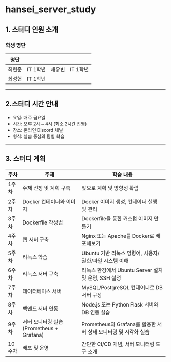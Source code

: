 # hansei_server_study

## 1. 스터디 인원 소개

### 학생 명단

| 명단     |       |    |       |
|--------|-------|--------|-------|
| 최현준 | IT 1학년 | 채유빈 | IT 1학년 |
| 최성현 | IT 1학년| 


***
## 2.스터디 시간 안내
- 요일: 매주 금요일
- 시간: 오후 2시 ~ 4시 (최소 2시간 진행)
- 장소: 온라인 Discord 채널
- 형식: 실습 중심의 팀별 학습 

***

## 3. 스터디 계획

주차 | 주제 | 학습 내용
-- | -- | --
1주차 | 주제 선정 및 계획 구축 | 앞으로 계획 및 방향성 확립
2주차 | Docker 컨테이너와 이미지 | Docker 이미지 생성, 컨테이너 실행 및 관리
3주차 | Dockerfile 작성법 | Dockerfile을 통한 커스텀 이미지 만들기
4주차 | 웹 서버 구축 | Nginx 또는 Apache를 Docker로 배포해보기
5주차 | 리눅스 학습 | Ubuntu 기반 리눅스 명령어, 사용자/권한/파일 시스템 이해
6주차 | 리눅스 서버 구축 | 리눅스 환경에서 Ubuntu Server 설치 및 운영, SSH 설정
7주차 | 데이터베이스 서버 | MySQL/PostgreSQL 컨테이너로 DB 서버 구성
8주차 | 백엔드 서버 연동 | Node.js 또는 Python Flask 서버와 DB 연동 실습
9주차 | 서버 모니터링 실습 (Prometheus + Grafana) | Prometheus와 Grafana를 활용한 서버 상태 모니터링 및 시각화 실습
10주차 | 배포 및 운영 | 간단한 CI/CD 개념, 서버 모니터링 도구 소개

